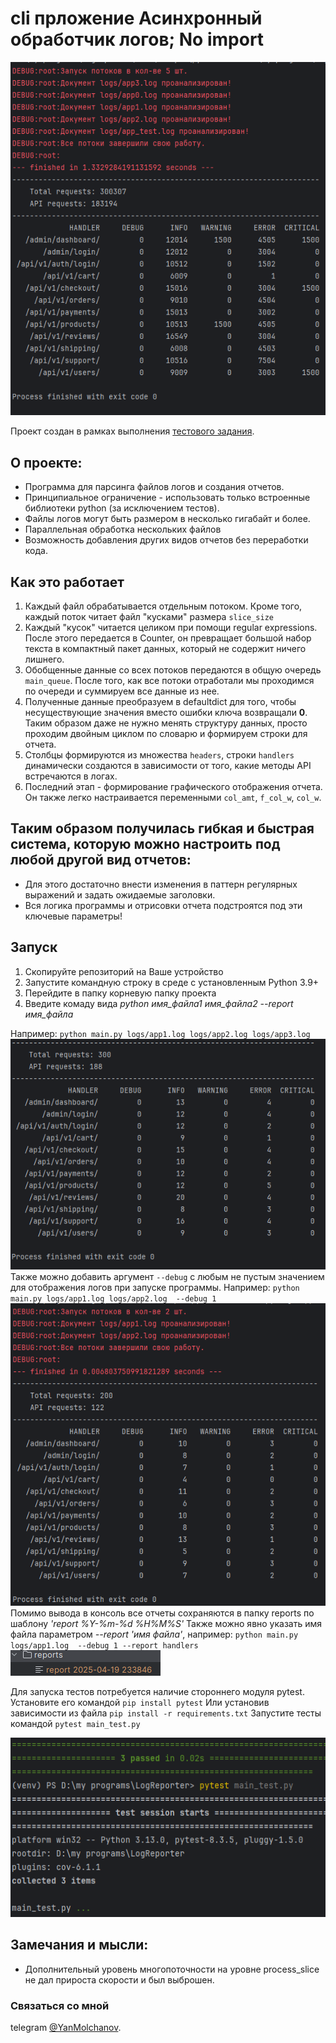 # cli прложение Асинхронный обработчик логов; No import

![img.png](images/img.png)

Проект создан в рамках выполнения
[тестового задания](https://docs.google.com/document/d/1JbnXWtv85z96jxBKLpIxmxfdZt6G6xOyti9AWlNPt1A/edit?tab=t.0#heading=h.ge2y49g7qwcb).

## О проекте: 
- Программа для парсинга файлов логов и создания отчетов.
- Принципиальное ограничение - использовать только встроенные библиотеки python (за исключением тестов).
- Файлы логов могут быть размером в несколько гигабайт и более.
- Параллельная обработка нескольких файлов
- Возможность добавления других видов отчетов без переработки кода.

## Как это работает
1. Каждый файл обрабатывается отдельным потоком. Кроме того, каждый поток читает файл "кусками" размера `slice_size`
2. Каждый "кусок" читается целиком при помощи regular expressions. После этого передается в Counter, он превращает большой набор текста в компактный пакет данных, который не содержит ничего лишнего.
3. Обобщенные данные со всех потоков передаются в общую очередь `main_queue`. После того, как все потоки отработали мы проходимся по очереди и суммируем все данные из нее.
4. Полученные данные преобразуем в defaultdict для того, чтобы несуществующие значения вместо ошибки ключа возвращали **0**. Таким образом даже не нужно менять структуру данных, просто проходим двойным циклом по словарю и формируем строки для отчета.
5. Столбцы формируются из множества `headers`, строки `handlers` динамически создаются в зависимости от того, какие методы API встречаются в логах.
6. Последний этап - формирование графического отображения отчета. Он также легко настраивается переменными `col_amt`, `f_col_w`, `col_w`.

## Таким образом получилась гибкая и быстрая система, которую можно настроить под любой другой вид отчетов:
- Для этого достаточно внести изменения в паттерн регулярных выражений и задать ожидаемые заголовки.
- Вся логика программы и отрисовки отчета подстроятся под эти ключевые параметры!

## Запуск
1. Скопируйте репозиторий на Ваше устройство
2. Запустите командную строку в среде с установленным Python 3.9+
3. Перейдите в папку корневую папку проекта
4. Введите комаду вида _python имя_файла1 имя_файла2 --report имя_файла_

Например:  `python main.py logs/app1.log logs/app2.log logs/app3.log`
![img_2.png](images/img_2.png)
Также можно добавить аргумент `--debug` с любым не пустым значением для отображения логов при запуске программы. Например:
`python main.py logs/app1.log logs/app2.log  --debug 1`
![img_3.png](images/img_3.png)
Помимо вывода в консоль все отчеты сохраняются в папку reports по шаблону _'report %Y-%m-%d %H%M%S'_
Также можно явно указать имя файла параметром _--report 'имя файла'_, например:
`python main.py logs/app1.log  --debug 1 --report handlers`
![img_4.png](images/img_4.png)

Для запуска тестов потребуется наличие стороннего модуля pytest.
Установите его командой `pip install pytest`
Или установив зависимости из файла `pip install -r requirements.txt`
Запустите тесты командой `pytest main_test.py`

![img_1.png](images/img_1.png)

## Замечания и мысли:
- Дополнительный уровень многопоточности на уровне process_slice не дал прироста скорости и был выброшен.

### Связаться со мной
telegram [@YanMolchanov](https://t.me/YanMolchanov).

